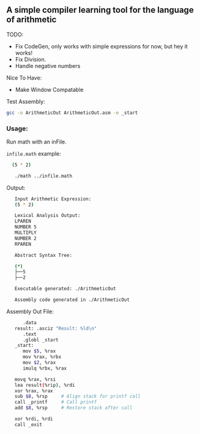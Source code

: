 ## A simple compiler learning tool for the language of arithmetic 


TODO:  
   - Fix CodeGen, only works with simple expressions for now, but hey it works! 
   - Fix Division. 
   - Handle negative numbers 

Nice To Have:
   - Make Window Compatable

Test Assembly:
   ```bash
   gcc -o ArithmeticOut ArithmeticOut.asm -e _start  
   ```

### Usage:

Run math with an inFile. 

```infile.math``` example:

```bash
  (5 * 2)
```

```bash
   ./math ../infile.math
```


Output:

```bash
   Input Arithmetic Expression:
   (5 * 2)

   Lexical Analysis Output:
   LPAREN 
   NUMBER 5 
   MULTIPLY 
   NUMBER 2 
   RPAREN 

   Abstract Syntax Tree:

   (*)
   ├──5
   ├──2

   Executable generated: ./ArithmeticOut

   Assembly code generated in ./ArithmeticOut
```


Assembly Out File:

```bash
      .data
   result: .asciz "Result: %ld\n"
      .text
      .globl _start
   _start:
      mov $5, %rax
      mov %rax, %rbx
      mov $2, %rax
      imulq %rbx, %rax

   movq %rax, %rsi
   lea result(%rip), %rdi
   xor %rax, %rax
   sub $8, %rsp     # Align stack for printf call
   call _printf     # Call printf
   add $8, %rsp     # Restore stack after call

   xor %rdi, %rdi
   call _exit

```